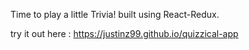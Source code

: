 Time to play a little Trivia! built using React-Redux.

try it out here : https://justinz99.github.io/quizzical-app
